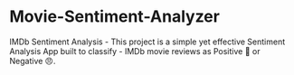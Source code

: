 # Movie-Sentiment-Analyzer
IMDb Sentiment Analysis - This project is a simple yet effective Sentiment Analysis App built to classify - IMDb movie reviews as Positive 🙂 or Negative 😠.

